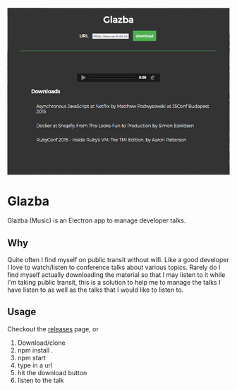 ![Glazba User Interface](./glazba.png)

# Glazba
Glazba (Music) is an Electron app to manage developer talks.

## Why
Quite often I find myself on public transit without wifi. Like a good developer I love to watch/listen to conference talks about various topics. Rarely do I find myself actually downloading the material so that I may listen to it while I'm taking public transit, this is a solution to help me to manage the talks I have listen to as well as the talks that I would like to listen to.

## Usage
Checkout the [releases](https://github.com/skylerto/Glazba/releases) page, or 
1. Download/clone
2. npm install .
3. npm start
4. type in a url
5. hit the download button
6. listen to the talk
